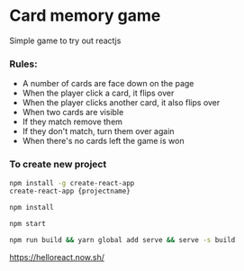 # Card memory game

Simple game to try out reactjs

### Rules:

* A number of cards are face down on the page
* When the player click a card, it flips over
* When the player clicks another card, it also flips over
* When two cards are visible
* If they match remove them
* If they don't match, turn them over again
* When there's no cards left the game is won


### To create new project
```bash
npm install -g create-react-app
create-react-app {projectname}
```

```bash
npm install

npm start

npm run build && yarn global add serve && serve -s build
```

https://helloreact.now.sh/